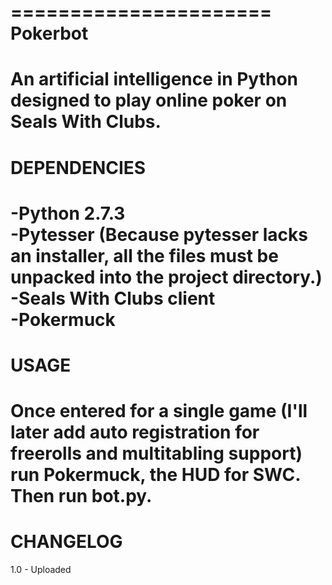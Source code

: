 ======================
Pokerbot
======================  
An artificial intelligence in Python designed to play online poker on Seals With Clubs.  
======================
DEPENDENCIES
======================
-Python 2.7.3  
-Pytesser (Because pytesser lacks an installer, all the files must be unpacked into the project directory.)  
-Seals With Clubs client  
-Pokermuck  
======================
USAGE
======================  
Once entered for a single game (I'll later add auto registration for freerolls and multitabling support) run Pokermuck, the HUD for SWC. Then run bot.py.  
======================
CHANGELOG
======================
1.0 - Uploaded
